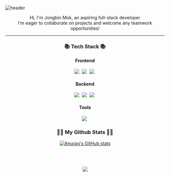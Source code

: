 ![header](https://capsule-render.vercel.app/api?type=waving&color=&height=300&section=header&text=Welcome!&fontSize=90&animation=blink&&fontColor=ffffff)

<p align="center">
  Hi, I'm Jongbin Mok, an aspiring full-stack developer<br>
  I'm eager to collaborate on projects and welcome any teamwork opportunities!<br>
</p>
<hr>

<h3 align="center">📚 Tech Stack 📚</h3>
<div align="center">
  <h4>Frontend</h4>
  <img src="https://img.shields.io/badge/Svelte-FF3E00?style=flat-square&logo=Svelte&logoColor=white"/>&nbsp;
  <img src="https://img.shields.io/badge/Next.js-000000?style=flat-square&logo=Next.js&logoColor=white"/>&nbsp;
  <img src="https://img.shields.io/badge/TailwindCss-06B6D4?style=flat-square&logo=TailwindCss&logoColor=white"/>&nbsp;
  <br>
  <h4>Backend</h4>
  <img src="https://img.shields.io/badge/Node.js-339933?style=flat-square&logo=Node.js&logoColor=white"/>&nbsp;
  <img src="https://img.shields.io/badge/Express-000000?style=flat-square&logo=Express&logoColor=white"/>&nbsp;
  <img src="https://img.shields.io/badge/Mysql-E6B91E?style=flat-square&logo=MySql&logoColor=white"/>&nbsp;
  <br>
  <h4>Tools</h4>
  <img src="https://img.shields.io/badge/Git-F05032?style=flat-square&logo=Git&logoColor=white"/>&nbsp;
</div>

<h3 align="center">👩‍💻 My Github Stats 👩‍💻</h3>
<div align="center">



[![Anurag's GitHub stats](https://github-readme-stats.vercel.app/api?username=mokmokahr&hide_title=true&show_icons=true&include_all_commits=true&disable_animations=true&theme=vue)](https://github.com/anuraghazra/github-readme-stats)
</div>

<br>
<br>
<br>

<div align="center">
  <img src="https://github-readme-stats.vercel.app/api/top-langs/?username=mokmokahr" />
</div>

